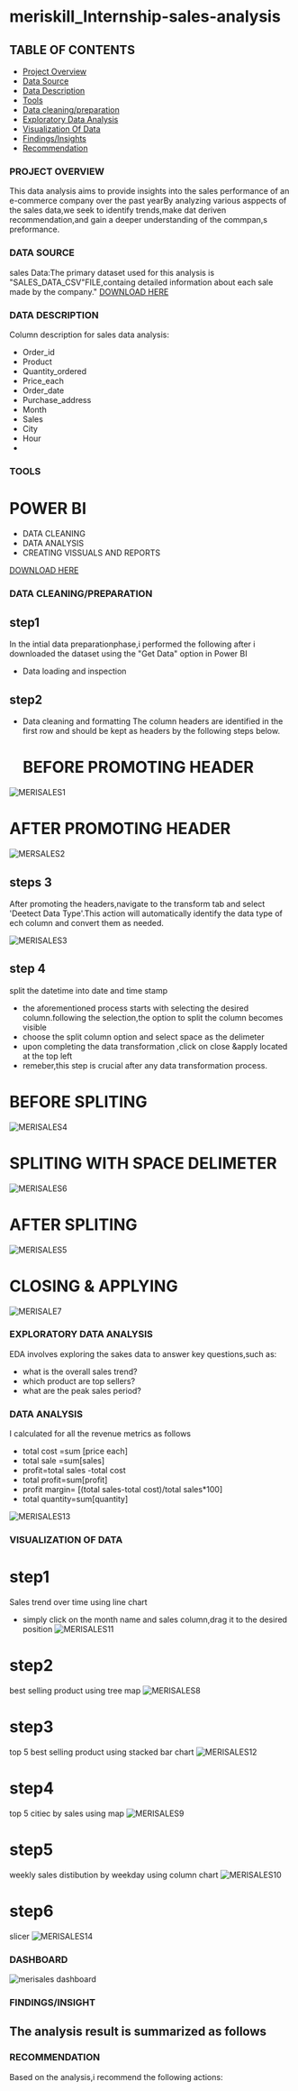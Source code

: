 # meriskill_Internship-sales-analysis


## TABLE OF CONTENTS
- [Project Overview](#project-overview)
- [Data Source](#data-source)
- [Data Description](#data-description)
- [Tools](#tools)
- [Data cleaning/preparation](#data-cleaning-preparation)
- [Exploratory Data Analysis](#exploratory-data-analysis)
- [Visualization Of Data](#visualization-of-data)
- [Findings/Insights](#findings-insights)
- [Recommendation](#recommendation)
  
  
### PROJECT OVERVIEW
This data analysis aims to provide insights into the sales performance of an e-commerce company over the past yearBy analyzing various asppects of the sales data,we seek to identify trends,make dat deriven recommendation,and gain a deeper understanding of the commpan,s preformance.

### DATA SOURCE
sales Data:The primary dataset used for this analysis is "SALES_DATA_CSV"FILE,containg detailed information about each sale made by the company."
[DOWNLOAD HERE](https://drive.google.com/drive/folders/13nArPqBJSwpVRAVyvN2qqvF-XiFby-Pq?usp=sharing)
### DATA DESCRIPTION
Column description for sales data analysis:
- Order_id
- Product
- Quantity_ordered
- Price_each
- Order_date
- Purchase_address
- Month
- Sales
- City
- Hour
- 
### TOOLS
# POWER BI 
- DATA CLEANING
- DATA ANALYSIS
- CREATING VISSUALS AND REPORTS

[DOWNLOAD HERE](HTTP://MICROSOFT.COM)


### DATA CLEANING/PREPARATION
## step1
In the intial data preparationphase,i performed the following after i downloaded the dataset using the "Get Data" option in Power BI
- Data loading and inspection

## step2
- Data cleaning and formatting
  The column headers are identified in the first row and should be kept as headers by the following steps below.

  # BEFORE PROMOTING HEADER
![MERISALES1](https://github.com/asogwachinenye1/meriskill-sales-analysis/assets/161091047/a90afe8f-7fa6-407d-bfb4-ef80a7b4baab)
# AFTER PROMOTING HEADER
![MERSALES2](https://github.com/asogwachinenye1/meriskill-sales-analysis/assets/161091047/9caa70f9-9c94-4ff3-9b8e-263044e46add)


 ## steps 3
  After promoting the headers,navigate to the transform tab and select 'Deetect Data Type'.This action will automatically identify the data type of ech column and convert them as needed.

![MERISALES3](https://github.com/asogwachinenye1/meriskill-sales-analysis/assets/161091047/a69bd191-46f6-4a87-b52a-1429d26efbcc)

## step 4
 split the datetime into date and time stamp
  - the aforementioned process starts with selecting the desired column.following the selection,the option to split the column becomes visible
  - choose the split column option and select space as the delimeter
  - upon completing the data transformation ,click on close &apply located at the top left
  - remeber,this step is crucial after any data transformation process.

# BEFORE SPLITING
![MERISALES4](https://github.com/asogwachinenye1/meriskill-sales-analysis/assets/161091047/327352de-7820-44d3-bd03-afd1a2b022f3)

# SPLITING WITH SPACE DELIMETER
![MERISALES6](https://github.com/asogwachinenye1/meriskill-sales-analysis/assets/161091047/cf0d4f4c-44bc-4905-879d-b4bc555bc44c)
# AFTER SPLITING
![MERISALES5](https://github.com/asogwachinenye1/meriskill-sales-analysis/assets/161091047/200f6c1f-f296-4e5c-a6f0-bdd70bda9f15)
# CLOSING & APPLYING
 ![MERISALE7](https://github.com/asogwachinenye1/meriskill-sales-analysis/assets/161091047/26429d0b-3575-4a07-8d5c-e4d612649cc5)

 ### EXPLORATORY DATA ANALYSIS

EDA involves exploring the sakes data to answer key questions,such as:
- what is the overall sales trend?
- which product are top sellers?
- what are the peak sales period?

### DATA ANALYSIS
 I calculated for all the revenue metrics as follows
 - total cost =sum [price each]
 - total sale =sum[sales]
 -  profit=total sales -total cost
 -  total profit=sum[profit]
 -  profit margin= [(total sales-total cost)/total sales*100]
 -  total quantity=sum[quantity]

![MERISALES13](https://github.com/asogwachinenye1/meriskill-sales-analysis/assets/161091047/28742ae6-52f9-43de-b838-72b614c2666b)


### VISUALIZATION OF DATA
# step1
Sales trend over time using line chart
- simply click on the month name and sales column,drag it to the desired position
  ![MERISALES11](https://github.com/asogwachinenye1/meriskill-sales-analysis/assets/161091047/19e3ac73-becb-4a4f-bc33-ddc8946207c4)

# step2
best selling product using tree map
![MERISALES8](https://github.com/asogwachinenye1/meriskill-sales-analysis/assets/161091047/dc107b94-0dfc-4108-a913-650b6a3e1a6d)

# step3
top 5 best selling product using stacked bar chart
![MERISALES12](https://github.com/asogwachinenye1/meriskill-sales-analysis/assets/161091047/b2daae6a-42c5-4048-8b00-8a69439894b0)

# step4
top 5 citiec by sales using map
![MERISALES9](https://github.com/asogwachinenye1/meriskill-sales-analysis/assets/161091047/22d955d0-2e49-4d3a-ba14-c2c6f0992028)

# step5 
weekly sales distibution by weekday using column chart
![MERISALES10](https://github.com/asogwachinenye1/meriskill-sales-analysis/assets/161091047/b500439e-62e2-4e35-9d72-33bdc918cb95)

# step6
slicer 
![MERISALES14](https://github.com/asogwachinenye1/meriskill-sales-analysis/assets/161091047/cc2425e9-7669-4ef7-9be6-dcec3dff70c5)

### DASHBOARD
![merisales dashboard](https://github.com/asogwachinenye1/meriskill-sales-analysis/assets/161091047/6b40a34a-1c3e-4c3f-9559-9e3b2e245df6)

### FINDINGS/INSIGHT
The analysis result is summarized as follows
- 
### RECOMMENDATION
Based on the analysis,i recommend the following actions:
